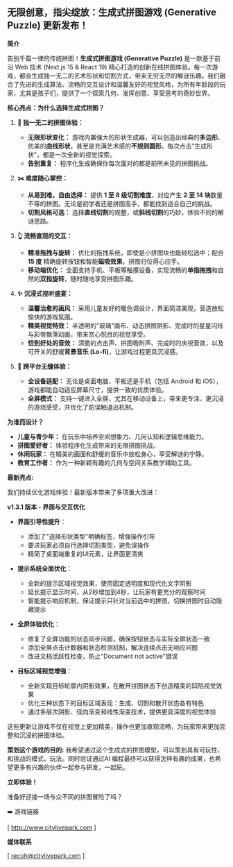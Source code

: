 ## **无限创意，指尖绽放：生成式拼图游戏 (Generative Puzzle) 更新发布！**


**简介**

告别千篇一律的传统拼图！**生成式拼图游戏 (Generative Puzzle)** 是一款基于前沿 Web 技术 (Next.js 15 & React 19) 精心打造的创新在线拼图体验。每一次游戏，都会生成独一无二的艺术形状和切割方式，带来无穷无尽的解谜乐趣。我们融合了先进的生成算法、流畅的交互设计和温馨友好的视觉风格，为所有年龄段的玩家，尤其是孩子们，提供了一个探索几何、发挥创意、享受思考的奇妙世界。

**核心亮点：为什么选择生成式拼图？**

1.  **🧩 独一无二的拼图体验：**
    *   **无限形状变化：** 游戏内置强大的形状生成器，可以创造出经典的**多边形**、优美的**曲线形状**，甚至是充满艺术感的**不规则圆形**。每次点击"生成形状"，都是一次全新的视觉探索。
    *   **告别重复：** 程序化生成确保你每次面对的都是前所未见的拼图挑战。

2.  **✂️ 难度随心掌控：**
    *   **从易到难，自由选择：** 提供 **1 至 8 级切割难度**，对应产生 **2 至 14 块**数量不等的拼图。无论是初学者还是拼图高手，都能找到适合自己的挑战。
    *   **切割风格可选：** 选择**直线切割**的规整，或**斜线切割**的巧妙，体验不同的解谜思路。

3.  **👆 流畅直观的交互：**
    *   **精准拖拽与旋转：** 优化的拖拽系统，即使是小拼图块也能轻松选中；配合 **15 度** 精确旋转按钮和智能**磁吸效果**，拼图归位得心应手。
    *   **移动端优化：** 全面支持手机、平板等触摸设备，实现流畅的**单指拖拽**和自然的**双指旋转**，随时随地享受拼图乐趣。

4.  **✨ 沉浸式视听盛宴：**
    *   **温馨治愈的画风：** 采用儿童友好的暖色调设计，界面简洁美观，营造放松愉快的游戏氛围。
    *   **精美视觉特效：** 半透明的"玻璃"画布、动态拼图阴影、完成时的星星闪烁与彩带飘落动画，带来赏心悦目的视觉享受。
    *   **恰到好处的音效：** 清脆的点击声、拼图吸附声、完成时的庆祝音效，以及可开关的舒缓**背景音乐 (Lo-fi)**，让游戏过程更具沉浸感。

5.  **📱 跨平台无缝体验：**
    *   **全设备适配：** 无论是桌面电脑、平板还是手机（包括 Android 和 iOS），游戏都能自动适应屏幕尺寸，提供一致的优质体验。
    *   **全屏模式：** 支持一键进入全屏，尤其在移动设备上，带来更专注、更沉浸的游戏感受，并优化了防误触退出机制。

**为谁而设计？**

*   **儿童与青少年：** 在玩乐中培养空间想象力、几何认知和逻辑思维能力。
*   **拼图爱好者：** 体验程序化生成带来的无限拼图挑战。
*   **休闲玩家：** 在精美的画面和舒缓的音乐中放松身心，享受解谜的宁静。
*   **教育工作者：** 作为一种新颖有趣的几何与空间关系教学辅助工具。

**最新亮点:**

我们持续优化游戏体验！最新版本带来了多项重大改进：

**v1.3.1 版本 - 界面与交互优化**

* **界面引导性提升**：
  * 添加了"选择形状类型"明确标签，增强操作引导
  * 要求玩家必须自行选择切割类型，避免误操作
  * 精简了桌面端重复的UI元素，让界面更清爽

* **提示系统全面优化**：
  * 全新的提示区域视觉效果，使用固定透明度和现代化文字阴影
  * 延长提示显示时间，从2秒增加到4秒，让玩家有更充分的观察时间
  * 智能提示响应机制，保证提示只针对当前选中的拼图，切换拼图时自动隐藏提示

* **全屏体验优化**：
  * 修复了全屏功能的状态同步问题，确保按钮状态与实际全屏状态一致
  * 添加全屏点击计数器和状态检测机制，解决连续点击无响应问题
  * 改进文档活跃性检查，防止"Document not active"错误

* **目标区域视觉增强**：
  * 全新实现目标轮廓内阴影效果，在散开拼图状态下创造精美的凹陷视觉效果
  * 优化三种状态下的目标区域表现：生成、切割和散开状态各有特色
  * 通过多层次阴影、径向渐变和线性渐变技术，提供更具深度的视觉体验

这些更新让游戏不仅在视觉上更加精美，操作也更加直观流畅，为玩家带来更加完整和沉浸的拼图体验。


**策划这个游戏的目的:**
我希望通过这个生成式的拼图模型，可以策划具有可玩性、和挑战的模式、玩法。同时验证通过AI 编程最终可以获得怎样有趣的成果，也希望更多有兴趣的伙伴一起参与研发，一起玩。

**立即体验！**

准备好迎接一场与众不同的拼图冒险了吗？

➡️ 游戏链接

[ http://www.citylivepark.com ]

**媒体联系**

[ recoh@citylivepark.com ]